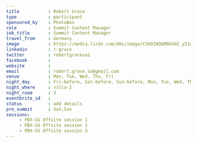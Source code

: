 ```yaml
---
title           : Robert Grace
type            : participant
sponsored_by    : PhotoBox
role            : Summit Content Manager
job_title       : Summit Content Manager
travel_from     : Germany
image           : https://media.licdn.com/dms/image/C5603AQGM0G4kE_yZ1w/profile-displayphoto-shrink_800_800/0?e=1531958400&v=beta&t=LzzJwfC1AHkit0R258pcO-In909s_-OZOPtHxmpIeYQ
linkedin        : r-grace
twitter         : robertgracesa1
facebook        :
website         :
email           : robert.grace.sa@gmail.com
venue           : Mon, Tue, Wed, Thu, Fri
night_day       : Fri-before, Sat-before, Sun-before, Mon, Tue, Wed, Thu
night_where     : villa-2
night_room      : 3
eventbrite_id   :
status          : add details
pre_summit      : Sat,Sun
sessions:
     - PBX-GS Offsite session 1
     - PBX-GS Offsite session 2
     - PBX-GS Offsite session 3
---
```


<!-- put more details about participant here -->
